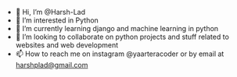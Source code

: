 - 👋 Hi, I’m @Harsh-Lad
- 👀 I’m interested in Python
- 🌱 I’m currently learning django and machine learning in python
- 💞️ I’m looking to collaborate on python projects and stuff related to websites and web development
- 📫 How to reach me on instagram @yaarteracoder or by email at harshplad@gmail.com

<!---
Harsh-Lad/Harsh-Lad is a ✨ special ✨ repository because its `README.md` (this file) appears on your GitHub profile.
You can click the Preview link to take a look at your changes.
--->
